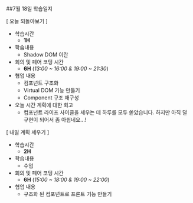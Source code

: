 ##7월 18일 학습일지

[ 오늘 되돌아보기 ]

- 학습시간
  - **1H**
- 학습내용
  - Shadow DOM 이란
- 회의 및 페어 코딩 시간
  - **6H** (_13:00 ~ 16:00 & 19:00 ~ 21:30_)
- 협업 내용
  - 컴포넌트 구조화
  - Virtual DOM 기능 만들기
  - Component 구조 재구성
- 오늘 시간 계획에 대한 회고
  - 컴포넌트 라이프 사이클을 세우는 데 하루를 모두 쏟았습니다. 하지만 아직 덜 구현이 되어서 좀 아쉽네요...!

[ 내일 계획 세우기 ]

- 학습시간
  - **2H**
- 학습내용
  - 수업
- 회의 및 페어 코딩 시간
  - **6H** (_15:00 ~ 18:00 & 19:00 ~ 22:00_)
- 협업 내용
  - 구조화 된 컴포넌트로 프론트 기능 만들기
